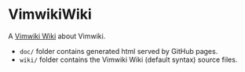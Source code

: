 # VimwikiWiki

A [Vimwiki Wiki](https://vimwiki.github.io/vimwikiwiki) about Vimwiki.

- `doc/` folder contains generated html served by GitHub pages.
- `wiki/` folder contains the Vimwiki Wiki (default syntax) source files.
